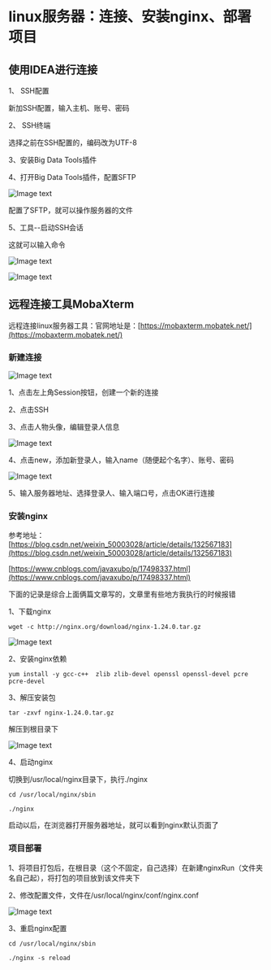 # linux服务器：连接、安装nginx、部署项目

## 使用IDEA进行连接

1、 SSH配置

新加SSH配置，输入主机、账号、密码

2、 SSH终端

选择之前在SSH配置的，编码改为UTF-8

3、安装Big Data Tools插件

4、打开Big Data Tools插件，配置SFTP

![Image text](../public/serverNotes/01/09.png)

配置了SFTP，就可以操作服务器的文件

5、工具--启动SSH会话

这就可以输入命令

![Image text](../public/serverNotes/01/10.png)

![Image text](../public/serverNotes/01/11.png)

## 远程连接工具MobaXterm

远程连接linux服务器工具：官网地址是：[https://mobaxterm.mobatek.net/](https://mobaxterm.mobatek.net/)

### 新建连接

![Image text](../public/serverNotes/01/01.png)

1、点击左上角Session按钮，创建一个新的连接

2、点击SSH

3、点击人物头像，编辑登录人信息

![Image text](../public/serverNotes/01/02.png)

4、点击new，添加新登录人，输入name（随便起个名字）、账号、密码 

![Image text](../public/serverNotes/01/03.png)

5、输入服务器地址、选择登录人、输入端口号，点击OK进行连接

### 安装nginx

参考地址：[https://blog.csdn.net/weixin_50003028/article/details/132567183](https://blog.csdn.net/weixin_50003028/article/details/132567183)

[https://www.cnblogs.com/javaxubo/p/17498337.html](https://www.cnblogs.com/javaxubo/p/17498337.html)

下面的记录是综合上面俩篇文章写的，文章里有些地方我执行的时候报错

1、下载nginx

```
wget -c http://nginx.org/download/nginx-1.24.0.tar.gz
```

![Image text](../public/serverNotes/01/04.png)

2、安装nginx依赖

```
yum install -y gcc-c++	zlib zlib-devel	openssl openssl-devel pcre pcre-devel
```

3、解压安装包

```
tar -zxvf nginx-1.24.0.tar.gz
```

解压到根目录下

![Image text](../public/serverNotes/01/05.png)

4、启动nginx

切换到/usr/local/nginx目录下，执行./nginx

```
cd /usr/local/nginx/sbin

./nginx
```

启动以后，在浏览器打开服务器地址，就可以看到nginx默认页面了

### 项目部署

1、将项目打包后，在根目录（这个不固定，自己选择）在新建nginxRun（文件夹名自己起），将打包的项目放到该文件夹下

2、修改配置文件，文件在/usr/local/nginx/conf/nginx.conf

![Image text](../public/serverNotes/01/06.png)

3、重启nginx配置

```
cd /usr/local/nginx/sbin

./nginx -s reload  
```
